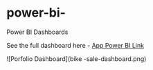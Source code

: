 # power-bi-
Power BI Dashboards

See the full dashboard here - [App Power BI Link](https://app.powerbi.com/viewr=eyJrIjoiOGM4ZmVlZTgtNzAzOC00OWVjLWI3MjAtNWU0NTQ2OWYwOTYwIiwidCI6IjIxZTcwODQ2LTI1ZjktNGYzMy05ZjVhLTVmMzljMWQ2NzIwMCIsImMiOjF9)

![Porfolio Dashboard](bike -sale-dashboard.png)
